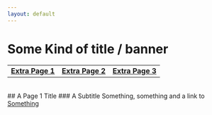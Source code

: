 ```yaml
---
layout: default
---
```


# Some Kind of title / banner

|    |    |    |
|----|----|----|
| [__Extra Page 1__](./Extra_Page_1.html) | [__Extra Page 2__](./Extra_Page_2.html) | [__Extra Page 3__](./Extra_Page_3.html) |

<br/>
## A Page 1 Title
### A Subtitle 
Something, something and a link to  <a href="https://en.wikipedia.org/wiki/Something_(concept)"> Something</a>
